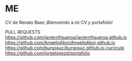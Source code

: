 # ME
CV de Renato Baez
¡Bienvenido a mi CV y portafolio!

PULL REQUESTS
https://github.com/javiernfigueroa/javiernfigueroa.github.io
https://github.com/AngelloAbor/AngelloAbor.github.io
https://github.com/burgosuc/burgosuc.github.io-curriculo
https://github.com/jorgelopezd/portafolio
